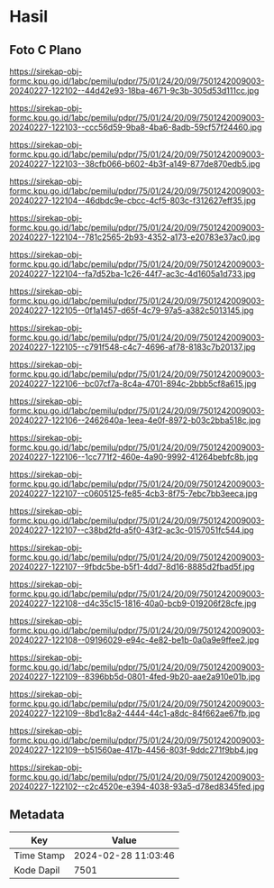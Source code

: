 # Hasil

## Foto C Plano

https://sirekap-obj-formc.kpu.go.id/1abc/pemilu/pdpr/75/01/24/20/09/7501242009003-20240227-122102--44d42e93-18ba-4671-9c3b-305d53d111cc.jpg

https://sirekap-obj-formc.kpu.go.id/1abc/pemilu/pdpr/75/01/24/20/09/7501242009003-20240227-122103--ccc56d59-9ba8-4ba6-8adb-59cf57f24460.jpg

https://sirekap-obj-formc.kpu.go.id/1abc/pemilu/pdpr/75/01/24/20/09/7501242009003-20240227-122103--38cfb066-b602-4b3f-a149-877de870edb5.jpg

https://sirekap-obj-formc.kpu.go.id/1abc/pemilu/pdpr/75/01/24/20/09/7501242009003-20240227-122104--46dbdc9e-cbcc-4cf5-803c-f312627eff35.jpg

https://sirekap-obj-formc.kpu.go.id/1abc/pemilu/pdpr/75/01/24/20/09/7501242009003-20240227-122104--781c2565-2b93-4352-a173-e20783e37ac0.jpg

https://sirekap-obj-formc.kpu.go.id/1abc/pemilu/pdpr/75/01/24/20/09/7501242009003-20240227-122104--fa7d52ba-1c26-44f7-ac3c-4d1605a1d733.jpg

https://sirekap-obj-formc.kpu.go.id/1abc/pemilu/pdpr/75/01/24/20/09/7501242009003-20240227-122105--0f1a1457-d65f-4c79-97a5-a382c5013145.jpg

https://sirekap-obj-formc.kpu.go.id/1abc/pemilu/pdpr/75/01/24/20/09/7501242009003-20240227-122105--c791f548-c4c7-4696-af78-8183c7b20137.jpg

https://sirekap-obj-formc.kpu.go.id/1abc/pemilu/pdpr/75/01/24/20/09/7501242009003-20240227-122106--bc07cf7a-8c4a-4701-894c-2bbb5cf8a615.jpg

https://sirekap-obj-formc.kpu.go.id/1abc/pemilu/pdpr/75/01/24/20/09/7501242009003-20240227-122106--2462640a-1eea-4e0f-8972-b03c2bba518c.jpg

https://sirekap-obj-formc.kpu.go.id/1abc/pemilu/pdpr/75/01/24/20/09/7501242009003-20240227-122106--1cc771f2-460e-4a90-9992-41264bebfc8b.jpg

https://sirekap-obj-formc.kpu.go.id/1abc/pemilu/pdpr/75/01/24/20/09/7501242009003-20240227-122107--c0605125-fe85-4cb3-8f75-7ebc7bb3eeca.jpg

https://sirekap-obj-formc.kpu.go.id/1abc/pemilu/pdpr/75/01/24/20/09/7501242009003-20240227-122107--c38bd2fd-a5f0-43f2-ac3c-0157051fc544.jpg

https://sirekap-obj-formc.kpu.go.id/1abc/pemilu/pdpr/75/01/24/20/09/7501242009003-20240227-122107--9fbdc5be-b5f1-4dd7-8d16-8885d2fbad5f.jpg

https://sirekap-obj-formc.kpu.go.id/1abc/pemilu/pdpr/75/01/24/20/09/7501242009003-20240227-122108--d4c35c15-1816-40a0-bcb9-019206f28cfe.jpg

https://sirekap-obj-formc.kpu.go.id/1abc/pemilu/pdpr/75/01/24/20/09/7501242009003-20240227-122108--09196029-e94c-4e82-be1b-0a0a9e9ffee2.jpg

https://sirekap-obj-formc.kpu.go.id/1abc/pemilu/pdpr/75/01/24/20/09/7501242009003-20240227-122109--8396bb5d-0801-4fed-9b20-aae2a910e01b.jpg

https://sirekap-obj-formc.kpu.go.id/1abc/pemilu/pdpr/75/01/24/20/09/7501242009003-20240227-122109--8bd1c8a2-4444-44c1-a8dc-84f662ae67fb.jpg

https://sirekap-obj-formc.kpu.go.id/1abc/pemilu/pdpr/75/01/24/20/09/7501242009003-20240227-122109--b51560ae-417b-4456-803f-9ddc271f9bb4.jpg

https://sirekap-obj-formc.kpu.go.id/1abc/pemilu/pdpr/75/01/24/20/09/7501242009003-20240227-122102--c2c4520e-e394-4038-93a5-d78ed8345fed.jpg


## Metadata

| Key        | Value               |
| ---------- | ------------------- |
| Time Stamp | 2024-02-28 11:03:46 |
| Kode Dapil | 7501                |



